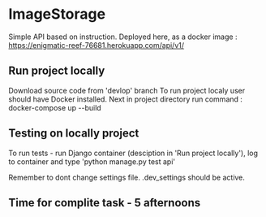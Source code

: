 # ImageStorage

Simple API based on instruction.
Deployed here, as a docker image : https://enigmatic-reef-76681.herokuapp.com/api/v1/

## Run project locally

Download source code from 'devlop' branch
To run project localy user should have Docker installed.
Next in project directory run command : docker-compose up --build

## Testing on locally project

To run tests - run Django container (desciption in 'Run project locally'), log to container and type 'python manage.py test api'

Remember to dont change settings file. .dev_settings should be active.

## Time for complite task - 5 afternoons
